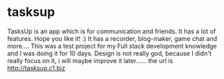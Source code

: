 # tasksup
TasksUp is an app which is for communication and friends. It has a lot of features. Hope you like it! :)
It has a recorder, blog-maker, game chat and more....
This was a test project for my Full stack development knowledge and I was doing it for 10 days.
Design is not really god, because I didn't really focus on it, i will maybe improve it later......
the url is http://tasksup.c1.biz
